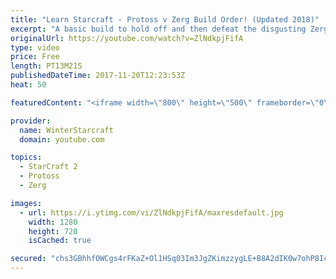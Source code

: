 ```yaml
---
title: "Learn Starcraft - Protoss v Zerg Build Order! (Updated 2018)"
excerpt: "A basic build to hold off and then defeat the disgusting Zerg! Meant for lower level players who have little direction, not for high level players looking for the dankest meta :) -- Watch live at https://www.twitch.tv/wintergaming"
originalUrl: https://youtube.com/watch?v=ZlNdkpjFifA
type: video
price: Free
length: PT13M21S
publishedDateTime: 2017-11-20T12:23:53Z
heat: 50

featuredContent: "<iframe width=\"800\" height=\"500\" frameborder=\"0\" src=\"https://www.youtube.com/embed/ZlNdkpjFifA\" allow=\"accelerometer; autoplay; encrypted-media; gyroscope; picture-in-picture\" allowfullscreen></iframe>"

provider:
  name: WinterStarcraft
  domain: youtube.com

topics:
  - StarCraft 2
  - Protoss
  - Zerg

images:
  - url: https://i.ytimg.com/vi/ZlNdkpjFifA/maxresdefault.jpg
    width: 1280
    height: 720
    isCached: true

secured: "chs3GBhhfOWCgs4rFKaZ+Ol1HSq03Im3JgZKimzzygLE+B8A2dIK0w7ohP8IcEG/pe9u9R1XBjruMpHBpLpgPhtQnuQ8SZgt4Pj0OmmXeGDsB9D/pBKzGflhY0RQ6bB+oOHfyou49ZdFOLZw9r9DIiR/n97Zh5swD+zd4xj5K0PjSvSh5XdQugnMdo2m1Zlb3tKC/e+U25fje3obGe6y0ArWauX+g/ueEKG5Il4eKR7i76QmzVl1ENvD8Tj7hOX5xtawbKKLKXuJhULdVPNUmvuC2vsba58qOckn5LwODHde/tu1LyXYAuGmK7Tv9PttvR/h7oXaLYObBEdjkZFjrKPn0TUfeZm0erzaGh95m6DsBEBoJeQkIlWdCW77xy+jVJ+qFRqFFdErMRxNohmnT0oz9Phpao7FlDKFo8nDw14=;PBWiCyKXXUR4lGxNrWUEsQ=="
---
```


